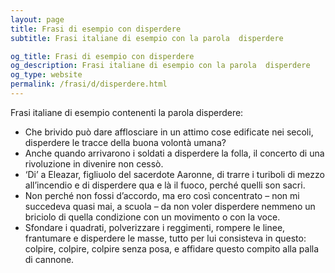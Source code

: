 ```yaml
---
layout: page
title: Frasi di esempio con disperdere 
subtitle: Frasi italiane di esempio con la parola  disperdere

og_title: Frasi di esempio con disperdere 
og_description: Frasi italiane di esempio con la parola  disperdere
og_type: website
permalink: /frasi/d/disperdere.html
---
```


Frasi italiane di esempio contenenti la parola disperdere:


- Che brivido può dare afflosciare in un attimo cose edificate nei secoli, disperdere le tracce della buona volontà umana?
- Anche quando arrivarono i soldati a disperdere la folla, il concerto di una rivoluzione in divenire non cessò.
- ‘Di’ a Eleazar, figliuolo del sacerdote Aaronne, di trarre i turiboli di mezzo all’incendio e di disperdere qua e là il fuoco, perché quelli son sacri.
- Non perché non fossi d’accordo, ma ero così concentrato – non mi succedeva quasi mai, a scuola – da non voler disperdere nemmeno un briciolo di quella condizione con un movimento o con la voce.
- Sfondare i quadrati, polverizzare i reggimenti, rompere le linee, frantumare e disperdere le masse, tutto per lui consisteva in questo: colpire, colpire, colpire senza posa, e affidare questo compito alla palla di cannone.

